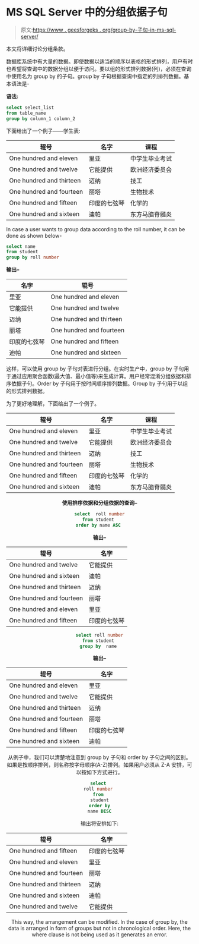 # MS SQL Server 中的分组依据子句

> 原文:[https://www . geesforgeks . org/group-by-子句-in-ms-sql-server/](https://www.geeksforgeeks.org/group-by-clause-in-ms-sql-server/)

本文将详细讨论分组条款。

数据库系统中有大量的数据。即使数据以适当的顺序以表格的形式排列，用户有时也希望将查询中的数据分组以便于访问。要以组的形式排列数据(列)，必须在查询中使用名为 group by 的子句。group by 子句根据查询中指定的列排列数据。基本语法是-

**语法:**

```sql
select select_list 
from table_name 
group by column_1 column_2 
```

下面给出了一个例子——学生表:

<center>

| 辊号 | 名字 | 课程 |
| --- | --- | --- |
| One hundred and eleven | 里亚 | 中学生毕业考试 |
| One hundred and twelve | 它能提供 | 欧洲经济委员会 |
| One hundred and thirteen | 迈纳 | 技工 |
| One hundred and fourteen | 丽塔 | 生物技术 |
| One hundred and fifteen | 印度的七弦琴 | 化学的 |
| One hundred and sixteen | 迪帕 | 东方马脑脊髓炎 |

</center>

In case a user wants to group data according to the roll number, it can be done as shown below-

```sql
select name
from student 
group by roll number 
```

**输出–**

<center>

| 名字 | 辊号 |
| --- | --- |
| 里亚 | One hundred and eleven |
| 它能提供 | One hundred and twelve |
| 迈纳 | One hundred and thirteen |
| 丽塔 | One hundred and fourteen |
| 印度的七弦琴 | One hundred and fifteen |
| 迪帕 | One hundred and sixteen |

</center>

这样，可以使用 group by 子句对表进行分组。在实时生产中，group by 子句用于通过应用聚合函数(最大值、最小值等)来生成计算。用户经常混淆分组依据和排序依据子句。Order by 子句用于按时间顺序排列数据。Group by 子句用于以组的形式排列数据。

为了更好地理解，下面给出了一个例子。

<center>

| 辊号 | 名字 | 课程 |
| --- | --- | --- |
| One hundred and eleven | 里亚 | 中学生毕业考试 |
| One hundred and twelve | 它能提供 | 欧洲经济委员会 |
| One hundred and thirteen | 迈纳 | 技工 |
| One hundred and fourteen | 丽塔 | 生物技术 |
| One hundred and fifteen | 印度的七弦琴 | 化学的 |
| One hundred and sixteen | 迪帕 | 东方马脑脊髓炎 |

**使用排序依据和分组依据的查询–**

```sql
select  roll number
from student 
order by name ASC 
```

**输出–**

<center>

| 辊号 | 名字 |
| --- | --- |
| One hundred and twelve | 它能提供 |
| One hundred and sixteen | 迪帕 |
| One hundred and thirteen | 迈纳 |
| One hundred and fourteen | 丽塔 |
| One hundred and eleven | 里亚 |
| One hundred and fifteen | 印度的七弦琴 |

</center>

```sql
select roll number
from student 
group by  name 
```

**输出–**

<center>

| 辊号 | 名字 |
| --- | --- |
| One hundred and eleven | 里亚 |
| One hundred and twelve | 它能提供 |
| One hundred and thirteen | 迈纳 |
| One hundred and fourteen | 丽塔 |
| One hundred and fifteen | 印度的七弦琴 |
| One hundred and sixteen | 迪帕 |

</center>

从例子中，我们可以清楚地注意到 group by 子句和 order by 子句之间的区别。如果是按顺序排列，则名称按字母顺序(A-Z)排列。如果用户必须从 Z-A 安排，可以按如下方式进行。

```sql
select 
roll number 
from 
student
order by
name DESC

```

输出将安排如下:

<center>

| 辊号 | 名字 |
| --- | --- |
| One hundred and fifteen | 印度的七弦琴 |
| One hundred and eleven | 里亚 |
| One hundred and fourteen | 丽塔 |
| One hundred and thirteen | 迈纳 |
| One hundred and sixteen | 迪帕 |
| One hundred and twelve | 它能提供 |

</center>

This way, the arrangement can be modified. In the case of group by, the data is arranged in form of groups but not in chronological order. Here, the where clause is not being used as it generates an error.</center>